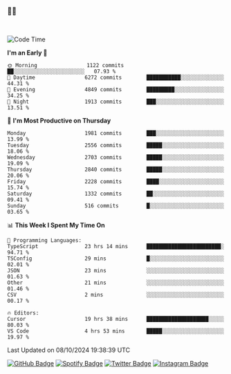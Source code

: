 ### 🤙🍺

<!-- <a href="https://github-readme-stats.vercel.app/api?username=hzak2xx&count_private=true&show_icons=true&theme=dracula">
  <img align="center" src="https://github-readme-stats.vercel.app/api?username=hzak2xx&count_private=true&show_icons=true&theme=dracula" />
</a>
</br> -->
</br>

<!--START_SECTION:waka-->
![Code Time](http://img.shields.io/badge/Code%20Time-3%2C599%20hrs%2050%20mins-blue)

**I'm an Early 🐤** 

```text
🌞 Morning                1122 commits        ██░░░░░░░░░░░░░░░░░░░░░░░   07.93 % 
🌆 Daytime                6272 commits        ███████████░░░░░░░░░░░░░░   44.31 % 
🌃 Evening                4849 commits        █████████░░░░░░░░░░░░░░░░   34.25 % 
🌙 Night                  1913 commits        ███░░░░░░░░░░░░░░░░░░░░░░   13.51 % 
```
📅 **I'm Most Productive on Thursday** 

```text
Monday                   1981 commits        ███░░░░░░░░░░░░░░░░░░░░░░   13.99 % 
Tuesday                  2556 commits        █████░░░░░░░░░░░░░░░░░░░░   18.06 % 
Wednesday                2703 commits        █████░░░░░░░░░░░░░░░░░░░░   19.09 % 
Thursday                 2840 commits        █████░░░░░░░░░░░░░░░░░░░░   20.06 % 
Friday                   2228 commits        ████░░░░░░░░░░░░░░░░░░░░░   15.74 % 
Saturday                 1332 commits        ██░░░░░░░░░░░░░░░░░░░░░░░   09.41 % 
Sunday                   516 commits         █░░░░░░░░░░░░░░░░░░░░░░░░   03.65 % 
```


📊 **This Week I Spent My Time On** 

```text
💬 Programming Languages: 
TypeScript               23 hrs 14 mins      ████████████████████████░   94.71 % 
TSConfig                 29 mins             █░░░░░░░░░░░░░░░░░░░░░░░░   02.01 % 
JSON                     23 mins             ░░░░░░░░░░░░░░░░░░░░░░░░░   01.63 % 
Other                    21 mins             ░░░░░░░░░░░░░░░░░░░░░░░░░   01.46 % 
CSV                      2 mins              ░░░░░░░░░░░░░░░░░░░░░░░░░   00.17 % 

🔥 Editors: 
Cursor                   19 hrs 38 mins      ████████████████████░░░░░   80.03 % 
VS Code                  4 hrs 53 mins       █████░░░░░░░░░░░░░░░░░░░░   19.97 % 
```


 Last Updated on 08/10/2024 19:38:39 UTC
<!--END_SECTION:waka-->

[![GitHub Badge](https://img.shields.io/badge/GitHub-100000?style=for-the-badge&logo=github&logoColor=white)](https://github.com/hzak2xx)
[![Spotify Badge](https://img.shields.io/badge/Spotify-1ED760?&style=for-the-badge&logo=spotify&logoColor=white)](https://open.spotify.com/user/uf90s6sbbh75a1mt44clkhkvf)
[![Twitter Badge](https://img.shields.io/badge/Twitter-1DA1F2?style=for-the-badge&logo=twitter&logoColor=white)](https://twitter.com/hzak2xx)
[![Instagram Badge](https://img.shields.io/badge/Instagram-E4405F?style=for-the-badge&logo=instagram&logoColor=white)](https://www.instagram.com/hzak2xx/)
